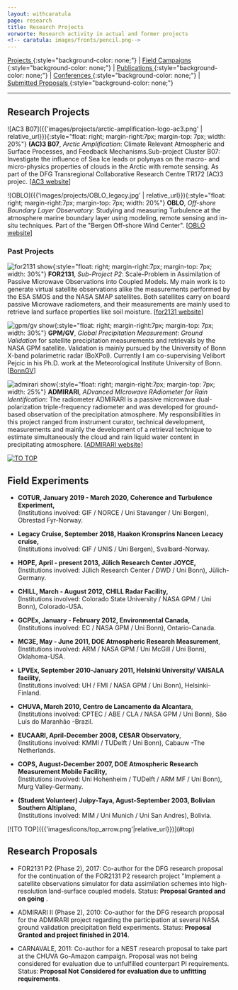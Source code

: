 ```yaml
---
layout: withcaratula
page: research
title: Research Projects
vorworte: Research activity in actual and former projects
<!-- caratula: images/fronts/pencil.png-->
---
```


[ Projects ](#research-projects){:style="background-color: none;"} |
[ Field Campaigns ](#field-experiments){:style="background-color: none;"} |
[ Publications ](publications){:style="background-color: none;"} |
[ Conferences ](conferences){:style="background-color: none;"} |
[ Submitted Proposals ](#research-proposals){:style="background-color: none;"}

***

## Research Projects ##
![AC3 B07]({{'images/projects/arctic-amplification-logo-ac3.png' | relative_url}}){:style="float: right; margin-right:7px; margin-top: 7px; width: 20%"}
**(AC)3 B07**, *Arctic Amplification*: Climate Relevant Atmospheric and Surface Processes, and Feedback Mechanisms.Sub-project Cluster B07: Investigate the influence of Sea Ice leads or polynyas on the macro- and micro-physics properties of clouds in the Arctic with remote sensing. As part of the DFG Transregional Collaborative Research Centre TR172 (AC)3 projec. [[AC3 website](https://www.ac3-tr.de/projects/cluster-b/b07/)] 

![OBLO]({{'images/projects/OBLO_legacy.jpg' | relative_url}}){:style="float: right; margin-right:7px; margin-top: 7px; width: 20%"}
**OBLO**, *Off-shore Boundary Layer Observatory*: Studying and measuring Turbulence at the atmosphere marine boundary layer using modeling, remote sensing and in-situ techniques. Part of the "Bergen Off-shore Wind Center". [[OBLO website](https://oblo.w.uib.no)]

### Past Projects ###
![for2131 show]({{'images/projects/TB_SMAPcube.png'|relative_url}}){:style="float: right; margin-right:7px; margin-top: 7px; width: 30%"}
**FOR2131**, *Sub-Project P2*: Scale-Problem in Assimilation of Passive Microwave Observations into Coupled Models.
My main work is to generate virtual satellite observations alike the measurements performed by the ESA SMOS and the NASA SMAP satellites. Both satellites carry on board passive Microwave radiometers, and their measurements are mainly used to retrieve land surface properties like soil moisture. [[for2131 website](http://www.for2131.de)]

![gpm/gv show]({{'images/projects/GPM_BoxPol_scheme.png'|relative_url}}){:style="float: right; margin-right:7px; margin-top: 7px; width: 30%"}
**GPM/GV**, *Global Precipitation Measurement*: _Ground Validation_ for satellite precipitation measurements and retrievals by the NASA GPM satellite. Validation is mainly pursued by the University of Bonn X-band polarimetric radar (BoXPol). Currently I am co-supervising Velibort Pejcic in his Ph.D. work at the Meteorological Institute University of Bonn. [[BonnGV](http://www2.meteo.uni-bonn.de/admirari/gpmgv)]

![admirari show]({{'images/projects/admi_rad.png'|relative_url}}){:style="float: right; margin-right:7px; margin-top: 7px; width: 25%"}
**ADMIRARI**, *ADvanced MIcrowave RAdiometer for Rain Identification*: The radiometer ADMIRARI is a passive microwave dual-polarization triple-frequency radiometer and was developed for ground-based observation of the precipitation atmosphere. My responsibilities in this project ranged from instrument curator, technical development, measurements and mainly the development of a retrieval technique to estimate simultaneously the cloud and rain liquid water content in precipitating atmosphere. [[ADMIRARI website](http://www2.meteo.uni-bonn.de/admirari)]

[![TO TOP]({{'images/icons/top_arrow.png'|relative_url}})](#top)

## Field Experiments ##
<ul><li>
<p class="discreet"><strong>COTUR, January 2019 - March 2020, Coherence and Turbulence Experiment</strong><strong>,<br /></strong>(Institutions involved: GIF / NORCE / Uni Stavanger / Uni Bergen), Obrestad Fyr-Norway.</p>
</li><li>
<p class="discreet"><strong>Legacy Cruise, September 2018, Haakon Kronsprins Nancen Lecacy cruise</strong><strong>,<br /></strong>(Institutions involved: GIF / UNIS / Uni Bergen), Svalbard-Norway.</p>
</li><li>
<p class="discreet"><strong>HOPE, April - present 2013, Jülich Research Center JOYCE</strong><strong>,<br /></strong>(Institutions involved: Jülich Research Center / DWD / Uni Bonn), Jülich-Germany.</p>
</li><li>
<p class="discreet"><strong>CHILL, March - August 2012, CHILL Radar Facility</strong><strong>,<br /></strong>(Institutions involved: Colorado State University / NASA GPM / Uni Bonn), Colorado-USA.</p>
</li><li>
<p class="discreet"><strong>GCPEx, January - February 2012, Environmental Canada</strong><strong>,<br /></strong>(Institutions involved: EC / NASA GPM / Uni Bonn), Ontario-Canada.</p>
</li><li>
<p class="discreet"><strong>MC3E, May - June 2011, DOE Atmospheric Research Measurement</strong>,<br />(Institutions involved: ARM / NASA GPM / Uni McGill / Uni Bonn), Oklahoma-USA.</p>
</li><li>
<p class="discreet"><strong>LPVEx, September 2010-January 2011, Helsinki University/ VAISALA facility,</strong><br /> (Institutions involved: UH / FMI / NASA GPM / Uni Bonn), Helsinki-Finland.</p>
</li><li>
<p class="discreet"><strong>CHUVA, March 2010, Centro de Lancamento da Alcantara</strong>,<br />(Institutions involved: CPTEC / ABE / CLA / NASA GPM / Uni Bonn), São Luís do Maranhão -Brazil.</p>
</li><li>
<p class="discreet"><strong>EUCAARI, April-December 2008, CESAR Observatory</strong>,<br />(Institutions involved: KMMI / TUDelft / Uni Bonn), Cabauw -The Netherlands.</p>
</li><li>
<p class="discreet"><strong>COPS, August-December 2007, DOE Atmospheric Research Measurement Mobile Facility,</strong><br />(Institutions involved: Uni Hohenheim / TUDelft / ARM MF / Uni Bonn), Murg Valley-Germany.</p>
</li><li>
<p class="discreet"><strong>(Student Volunteer) Juipy-Taya, Agust-September 2003, Bolivian Southern Altiplano</strong>,<br />(Institutions involved: MIM / Uni Munich / Uni San Andres), Bolivia.</p>
</li></ul>
[![TO TOP]({{'images/icons/top_arrow.png'|relative_url}})](#top)

## Research Proposals ##
* FOR2131 P2 (Phase 2), 2017: Co-author for the DFG research proposal for the continuation of the FOR2131 P2 research project "Implement a satellite observations simulator for data assimilation schemes into high-resolution land-surface coupled models. Status: __Proposal Granted and on going__ .

* ADMIRARI II (Phase 2), 2010: Co-author for the DFG research proposal for the ADMIRARI project regarding the participation at several NASA ground validation precipitation field experiments. Status: __Proposal Granted and project finished in 2014__.

* CARNAVALE, 2011: Co-author for a NEST research proposal to take part at the CHUVA Go-Amazon campaign. Proposal was not being considered for evaluation due to unfulfilled counterpart PI requirements. Status: __Proposal Not Considered for evaluation due to unfitting requirements__.
